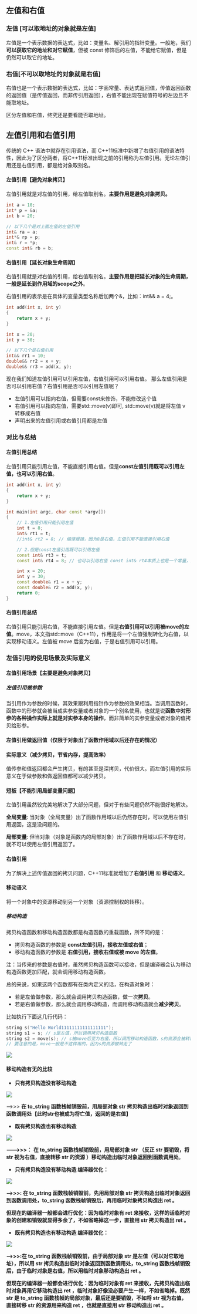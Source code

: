 ## 左值和右值

### 左值 [可以取地址的对象就是左值]

左值是一个表示数据的表达式，比如：变量名、解引用的指针变量。一般地，我们**可以获取它的地址和对它赋值**，但被 const 修饰后的左值，不能给它赋值，但是仍然可以取它的地址。

### 右值[不可以取地址的对象就是右值]

右值也是一个表示数据的表达式，比如：字面常量、表达式返回值，传值返回函数的返回值（是传值返回，而非传引用返回），右值不能出现在赋值符号的左边且不能取地址。

区分左值和右值，终究还是要看能否取地址。

## 左值引用和右值引用

传统的 C++ 语法中就存在引用语法，而 C++11标准中新增了右值引用的语法特性，因此为了区分两者，将C++11标准出现之前的引用称为左值引用。无论左值引用还是右值引用，都是给对象取别名。

#### 左值引用【避免对象拷贝】

左值引用就是对左值的引用，给左值取别名。**主要作用是避免对象拷贝。**

```c++
int a = 10;
int* p = &a;
int b = 20;

// 以下几个是对上面左值的左值引用
int& ra = a;
int*& rp = p;
int& r = *p;
const int& rb = b;
```

#### 右值引用【延长对象生命周期】

右值引用就是对右值的引用，给右值取别名。**主要作用是把延长对象的生命周期，一般是延长到作用域的scope之外**。

右值引用的表示是在具体的变量类型名称后加两个&，比如：int&& a = 4;。

```c++
int add(int x, int y)
{
    return x + y;
}

int x = 20;
int y = 30;

// 以下几个是右值引用
int&& rr1 = 10;
double&& rr2 = x + y;
double&& rr3 = add(x, y);
```

现在我们知道左值引用可以引用左值，右值引用可以引用右值。
那么左值引用是否可以引用右值？右值引用是否可以引用左值呢？

- 左值引用可以指向右值，但需要const来修饰，不能修改这个值
- 右值引用可以指向左值，需要std::move(v)即可, std::move(v)就是将左值 v 转移成右值
- 声明出来的左值引用或右值引用都是左值

### 对比与总结

#### 左值引用总结

左值引用只能引用左值，不能直接引用右值。但是**const左值引用既可以引用左值，也可以引用右值**。

```c++
int add(int x, int y)
{
    return x + y;
}

int main(int argc, char const *argv[])
{
    // 1.左值引用只能引用左值
    int t = 8;
    int& rt1 = t;
    //int& rt2 = 8; // 编译报错，因为8是右值，左值引用不能直接引用右值

    // 2.但是const左值引用既可以引用左值
    const int& rt3 = t;
    const int& rt4 = 8; // 也可以引用右值 const int& rt4本质上也是一个常量，指向一个不能被修改的右值，也是安全的

    int x = 20;
    int y = 30;   
    const double& r1 = x + y;
    const double& r2 = add(x, y);
    return 0;
}
```

#### 右值引用总结

右值引用只能引用右值，不能直接引用左值。但是**右值引用可以引用被move的左值**。move，本文指std::move（C++11），作用是将一个左值强制转化为右值，以实现移动语义。左值被 move 后变为右值，于是右值引用可以引用。

### 左值引用的使用场景及实际意义

#### 左值引用场景【主要是避免对象拷贝】

##### 左值引用做参数

当引用作为参数的时候，其效果跟利用指针作为参数的效果相当。当调用函数时，函数中的形参就会被当成实参变量或者对象的一个别名使用，也就是说**函数中对形参的各种操作实际上就是对实参本身的操作**，而非简单的实参变量或者对象的值拷贝给形参。

#### 左值引用做返回值（仅限于对象出了函数作用域以后还存在的情况）

#### 实际意义（减少拷贝，节省内存，提高效率）

值传参和值返回都会产生拷贝，有的甚至是深拷贝，代价很大。而左值引用的实际意义在于做参数和做返回值都可以减少拷贝。

#### 短板【不能引用局部变量问题】

左值引用虽然较完美地解决了大部分问题，但对于有些问题仍然不能很好地解决。

**全局变量**: 当对象（全局变量）出了函数作用域以后仍然存在时，可以使用左值引用返回，这是没问题的。

**局部变量**: 但当对象（对象是函数内的局部对象）出了函数作用域以后不存在时，就不可以使用左值引用返回了。

#### 右值引用

为了解决上述传值返回的拷贝问题，C++11标准就增加了**右值引用** 和 **移动语义**。

#### 移动语义

将一个对象中的资源移动到另一个对象（资源控制权的转移）。

##### 移动构造

拷贝构造函数和移动构造函数都是构造函数的重载函数，所不同的是：

- 拷贝构造函数的参数是 **const左值引用，接收左值或右值**；
- 移动构造函数的参数是 **右值引用，接收右值或被 move 的左值**。

注：当传来的参数是右值时，虽然拷贝构造函数可以接收，但是编译器会认为移动构造函数更加匹配，就会调用移动构造函数。

总的来说，如果这两个函数都有在类内定义的话，在构造对象时：

- 若是左值做参数，那么就会调用拷贝构造函数，做一次**拷贝**。
- 若是右值做参数，那么就会调用移动构造，而调用移动构造就会**减少拷贝**。

比如执行下面这几行代码：

```c++
string s("Hello World11111111111111111");
string s1 = s; // s是左值，所以调用拷贝构造函数
string s2 = move(s); // s被move后变为右值，所以调用移动构造函数，s的资源会被转移用来构造s2
// 要注意的是，move一般是不这样用的，因为s的资源被转走了
```

![](images/1561260-20230201143849477-1773655910.png)

#### 移动构造有无的比较

- **只有拷贝构造没有移动构造**

![](images/1561260-20230201144808042-640790079.png)

-->>>  **在 to_string 函数栈帧销毁前，用局部对象 str 拷贝构造出临时对象返回到函数调用处【此时str也被成为将亡值，返回的是右值】**

- **既有拷贝构造也有移动构造**

![](images/1561260-20230201145058159-1898728599.png)

**--->>>：** **在 to_string 函数栈帧销毁前，用局部对象 str （反正 str 要销毁，将 str 视为右值，直接转移 str 的资源 ）移动构造出临时对象返回到函数调用处**。

- **只有拷贝构造没有移动构造 编译器优化：**

![](images/1561260-20230201145342848-1222428997.png)

**-->>>: 在 to_string 函数栈帧销毁前，先用局部对象 str 拷贝构造出临时对象返回到函数调用处，to_string 函数栈帧销毁后，再用临时对象拷贝构造出 ret 。**

**但现在的编译器一般都会进行优化：因为临时对象有 ret 来接收，这样的话临时对象的创建和销毁就显得多余了，不如省略掉这一步，直接用 str 拷贝构造出 ret 。**

- **既有拷贝构造也有移动构造 编译器优化：**

![](images/1561260-20230201145714218-1241979520.png)

**-->>>:在 to_string 函数栈帧销毁前，由于局部对象 str 是左值（可以对它取地址），所以用 str 拷贝构造出临时对象返回到函数调用处，to_string 函数栈帧销毁后，由于临时对象是右值，所以用临时对象移动构造出 ret 。**

**但现在的编译器一般都会进行优化：因为临时对象有 ret 来接收，先拷贝构造出临时对象再用它移动构造出 ret ，临时对象好像没必要产生一样，不如省略掉。既然 str 是 to_string 函数栈帧的局部对象，最后还是要销毁，不如将 str 视为右值，直接转移 str 的资源用来构造 ret ，也就是直接用 str 移动构造出 ret 。**